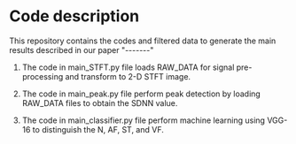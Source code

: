 # Code description

This repository contains the codes and filtered data to generate the main results described in our paper "-------"

1. The code in main_STFT.py file loads RAW_DATA for signal pre-processing and transform to 2-D STFT image.

2. The code in main_peak.py file perform peak detection by loading RAW_DATA files to obtain the SDNN value.

3. The code in main_classifier.py file perform machine learning using VGG-16 to distinguish the N, AF, ST, and VF.
